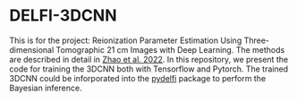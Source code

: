 # DELFI-3DCNN
This is for the project: Reionization Parameter Estimation Using Three-dimensional Tomographic 21 cm Images with Deep Learning. The methods are described in detail in [Zhao et al. 2022](https://arxiv.org/abs/2105.03344). In this repository, we present the code for training the 3DCNN both with Tensorflow and Pytorch. The trained 3DCNN could be inforporated into the [pydelfi](https://github.com/justinalsing/pydelfi) package to perform the Bayesian inference. 
